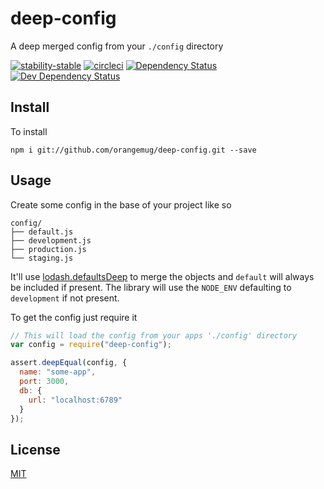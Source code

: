 # deep-config
A deep merged config from your `./config` directory

[![stability-stable](https://img.shields.io/badge/stability-stable-green.svg)][stability]
[![circleci](https://circleci.com/gh/orangemug/deep-config.png?style=shield)][circleci]
[![Dependency Status](https://david-dm.org/orangemug/deep-config.svg)][dm-prod]
[![Dev Dependency Status](https://david-dm.org/orangemug/deep-config/dev-status.svg)][dm-dev]

[stability]: https://github.com/orangemug/stability-badges#stable 
[circleci]:  https://circleci.com/gh/orangemug/deep-config
[dm-prod]:   https://david-dm.org/orangemug/deep-config
[dm-dev]:    https://david-dm.org/orangemug/deep-config#info=devDependencies


## Install
To install

    npm i git://github.com/orangemug/deep-config.git --save


## Usage
Create some config in the base of your project like so

    config/
    ├── default.js
    ├── development.js
    ├── production.js
    └── staging.js

It'll use [lodash.defaultsDeep](https://lodash.com/docs#defaultsDeep) to merge the objects and `default` will always be included if present. The library will use the `NODE_ENV` defaulting to `development` if not present.

To get the config just require it

```js
// This will load the config from your apps './config' directory
var config = require("deep-config");

assert.deepEqual(config, {
  name: "some-app",
  port: 3000,
  db: {
    url: "localhost:6789"
  }
});
```

## License
[MIT](LICENSE)
